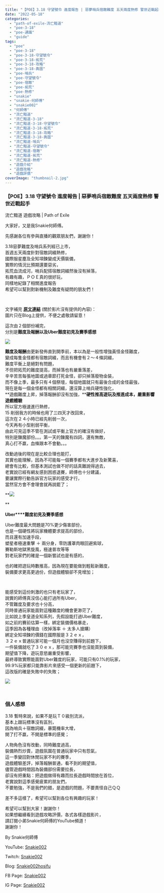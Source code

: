 ```yaml
---
title: "【POE】3.18 守望號令 進度報告 | 惡夢哨兵宿敵難度 五天兩度熱修 警世近戰起手 | 流亡黯道 遊戲攻略 | Path of Exile"
date: "2022-05-18"
categories: 
  - "path-of-exile-流亡黯道"
  - "poe-3-18"
  - "poe-通識"
  - "guide"
tags: 
  - "poe"
  - "poe-3-18"
  - "poe-3-18-守望號令"
  - "poe-3-18-拓荒"
  - "poe-3-18-攻略"
  - "poe-3-18-輿圖"
  - "poe-哨兵"
  - "poe-守望號令"
  - "poe-宿敵"
  - "poe-拓荒"
  - "poe-熱修"
  - "snakie"
  - "snakie-何師傅"
  - "snakie002"
  - "何師傅"
  - "流亡黯道"
  - "流亡黯道-3-18"
  - "流亡黯道-3-18-守望號令"
  - "流亡黯道-3-18-拓荒"
  - "流亡黯道-3-18-攻略"
  - "流亡黯道-3-18-輿圖"
  - "流亡黯道-哨兵"
  - "流亡黯道-守望號令"
  - "流亡黯道-宿敵"
  - "流亡黯道-拓荒"
  - "流亡黯道-熱修"
  - "遊戲介紹"
  - "遊戲攻略"
  - "遊戲評價"
coverImage: "thumbnail-2.jpg"
---
```


### 【POE】3.18 守望號令 進度報告 | 惡夢哨兵宿敵難度 五天兩度熱修 警世近戰起手  
流亡黯道 遊戲攻略 | Path of Exile

  
大家好，又是我Snakie何師傅。  

  
先感謝各位有參與直播的觀眾朋友們，謝謝你！  

  
3.18惡夢難度及哨兵系列經已上市，  
首週五天兩度針對宿敵詞綴熱修，  
國際服星塵及全知項鍊變成天價裝備，  
實際的情況比預期還要惡劣，  
拓荒血流成河，哨兵配搭宿敵詞綴然後沒有掉落，  
有趣有趣，ＰＯＥ真的很好玩，  
同樣地紀錄了相關進度報告  
希望可以幫到對新機制及難度有疑問的朋友們！  

  
   

  
文字補完 [**原文連結**](https://snakie002hosifu.blog/3-18-3day/) (關於影片沒有提供的內容)：  
圖片只在Blog上提供，不便之處敬請留意！  

  
這次由２個部份補完，  
分別是**難度及報酬以及****Uber****難度初見及賽季感想**  

  
![](WordPress/e1ansj82acz81.png)  

  
**難度及報酬**由更新發佈直到開季前，本以為是一般性增強黃怪金怪難度，  
變成每隻金怪都有宿敵詞綴，而且有機會有２～４條詞綴，  
難度平衡上是絕對有問題，  
不但把拓荒的難度提高，而掉落也有嚴重落差，  
辛辛苦苦每張地圖或過章節打死金怪，卻只掉落廢物金裝，  
而不像上季，最多只有４個祭壇，每個地圖就只有最後合成的金怪最強，  
現在是每一個金怪都有相關詞綴，還沒算上哨兵硬性強化，  
**遊戲難度上昇，掉落報酬卻沒有加強，****硬性推高遊玩及推進成本，嚴重影響遊戲體驗**  
所以官方極速進行熱修，  
15 削弱我方的時候也用了三四天才改回來，  
這次在２４小時已經先削弱一次，  
今天再有小型削弱平衡，  
由此可見這季不管在測試或平衡上官方的確沒有做好，  
特別是鍊魔部份。。。第一天的鍊魔有四詞，還有無敵，  
真心打不嬴，血條跟本不會動。。。  

  
  
改動過後的現在是比較合理也能打，  
其實也能理解，因為不可能每一個賽季都有大進步及新驚喜，  
總會有比較，但基本測試也做不好的話真難說得過去，  
老實說已經有網友感到困惑退賽，師傅也十分建議，  
要讓實際行動告訴官方玩家的感受才行，  
當然官方會不會理會就再說罷了；  

  
**![](WordPress/4dhrtnd71mz81-1024x768.png)  

  
**  

  
**Uber****難度初見及賽季感想**  

  
Uber難度最大問題是70%更少傷害部份，  
也是一個硬性將玩家機體要求提高的部份，  
而且還有加速手段，  
塑星者極速重擊 ＋ 兩分身，零防護罩肉眼回避紫球，  
賽勒斯地獄黑旋風，極速普攻等等  
對老玩家們的確是一個新嘗試也是有感的，  

  
也的確把遊玩時數推高，因為現在要能做到輕鬆新難度，  
裝備要求更高更過份，但遊戲體驗卻不見增加；  

  
   

  
能感受到這份刺激的也只有老玩家了，  
說實的師傅真沒信心能打過所有Uber，  
不管難度及要求也十分高，  
同時普通玩家能面對這種難度的機會更渺茫了，  
比如說上季皇道全知系列，先假設能打過Uber難度，  
如之前的賽前估算一樣，綁定裝備價格暴走，  
這季因為各種理由（改掉落率 ＋ 太多人搶購）  
綁定全知項鍊的價錢在國際服是３２ｅｘ，  
３２ｅｘ普通玩家可能一個月也沒空賺得到前題下，  
一件裝備就吃了３０ｅｘ，那可能完賽季也沒能買到裝備，  
期望值下降，遊玩意慾嚴重受影響，  
最終導致實際能面對Uber難度的玩家，可能只有0.1%的玩家，  
99.9%玩家都只能靠影片來感受一個更新的前題下，  
這改版的確是失敗中的失敗；  

  
![](WordPress/1-3-752x1024.png)  

  
   

### **個人感想**

  
3.18 暫時來說，如果不是玩Ｔ０級別流派，  
基本上跟玩標準沒有區別，  
因為哨兵＋宿敵詞綴，暴斃機率大增，  
開了打不嬴，不開是標準的感覺；  

  
人物角色沒有改動，同時難度過高，  
裝備熱烈炒賣，遊戲氛圍在普通玩家中只有怨氣，  
這一季變回對休閒玩家不利的賽季，  
遊戲體驗差評，掉落報酬普通，看不到的期望值，  
儘管遊戲時間因為裝備部份需要拉長，  
卻沒有把重點：把遊戲做得有趣而拉長遊戲時間放在首位，  
老實說對這季感覺疲累的朋友們，  
不要勉強，不是我們的錯，是遊戲的問題，不要責怪自己ＱＱ  

  
  
差不多這樣了，希望可以幫到各位有興趣的玩家！  

  
希望可以幫到大家！謝謝你！  
如果想繼續看到遊戲攻略評價，各式各樣遊戲影片，  
請訂閱小弟Snakie何師傅的YouTube頻道！  
謝謝你！  

  
By Snakie何師傅  

  
YouTube: [Snakie002](https://www.youtube.com/channel/UCDOMLG_RBSoqVHK3sIYJeLA)  

  
Twitch: [Snakie002](https://www.twitch.tv/snakie002/)  

  
Blog: [Snakie002hosifu](https://snakie002hosifu.blog/)  

  
FB Page: [Snakie002](https://www.facebook.com/Snakie002/)  

  
IG Page: [Snakie002](https://www.instagram.com/snakie002/)
